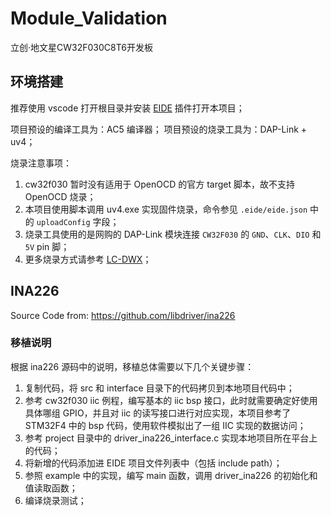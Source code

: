 # Module_Validation

立创·地文星CW32F030C8T6开发板

## 环境搭建

推荐使用 vscode 打开根目录并安装 [EIDE](https://marketplace.visualstudio.com/items?itemName=CL.eide) 插件打开本项目；

项目预设的编译工具为：AC5 编译器；
项目预设的烧录工具为：DAP-Link + uv4；

烧录注意事项：

1. cw32f030 暂时没有适用于 OpenOCD 的官方 target 脚本，故不支持 OpenOCD 烧录；
2. 本项目使用脚本调用 uv4.exe 实现固件烧录，命令参见 `.eide/eide.json` 中的 `uploadConfig` 字段；
3. 烧录工具使用的是网购的 DAP-Link 模块连接 `CW32F030` 的 `GND`、`CLK`、`DIO` 和 `5V` pin 脚；
4. 更多烧录方式请参考 [LC-DWX](https://wiki.lckfb.com/zh-hans/dwx-cw32f030c8t6/beginner)；

## INA226

Source Code from: https://github.com/libdriver/ina226

### 移植说明

根据 ina226 源码中的说明，移植总体需要以下几个关键步骤：

1. 复制代码，将 src 和 interface 目录下的代码拷贝到本地项目代码中；
2. 参考 cw32f030 iic 例程，编写基本的 iic bsp 接口，此时就需要确定好使用具体哪组 GPIO，并且对 iic 的读写接口进行对应实现，本项目参考了 STM32F4 中的 bsp 代码，使用软件模拟出了一组 IIC 实现的数据访问；
3. 参考 project 目录中的 driver_ina226_interface.c 实现本地项目所在平台上的代码；
4. 将新增的代码添加进 EIDE 项目文件列表中（包括 include path）；
5. 参照 example 中的实现，编写 main 函数，调用 driver_ina226 的初始化和值读取函数；
6. 编译烧录测试；